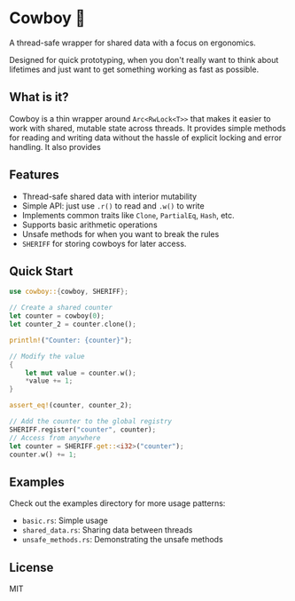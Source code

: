 # Cowboy 🤠

A thread-safe wrapper for shared data with a focus on ergonomics.

Designed for quick prototyping, when you don't really want to think about lifetimes and just want to get something working as fast as possible.

## What is it?

Cowboy is a thin wrapper around `Arc<RwLock<T>>` that makes it easier to work with shared, mutable state across threads. It provides simple methods for reading and writing data without the hassle of explicit locking and error handling. It also provides 

## Features

- Thread-safe shared data with interior mutability
- Simple API: just use `.r()` to read and `.w()` to write
- Implements common traits like `Clone`, `PartialEq`, `Hash`, etc.
- Supports basic arithmetic operations
- Unsafe methods for when you want to break the rules
- `SHERIFF` for storing cowboys for later access. 

## Quick Start

```rust
use cowboy::{cowboy, SHERIFF};

// Create a shared counter
let counter = cowboy(0);
let counter_2 = counter.clone();

println!("Counter: {counter}");

// Modify the value
{
    let mut value = counter.w();
    *value += 1;
}

assert_eq!(counter, counter_2);

// Add the counter to the global registry
SHERIFF.register("counter", counter);
// Access from anywhere
let counter = SHERIFF.get::<i32>("counter");
counter.w() += 1;
```

## Examples

Check out the examples directory for more usage patterns:
- `basic.rs`: Simple usage
- `shared_data.rs`: Sharing data between threads
- `unsafe_methods.rs`: Demonstrating the unsafe methods

## License

MIT
